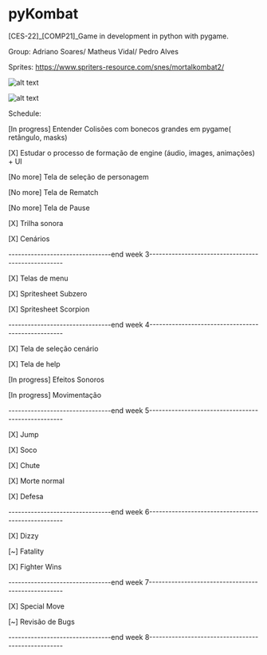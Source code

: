 # pyKombat
[CES-22]_[COMP21]_Game in development in python with pygame. 

Group: Adriano Soares/ Matheus Vidal/ Pedro Alves

Sprites: https://www.spriters-resource.com/snes/mortalkombat2/

![alt text](https://github.com/vidalmatheus/pyKombat/blob/master/res/Background/MainMenu01.png)

![alt text](https://github.com/vidalmatheus/pyKombat/blob/master/res/Screenshot.png)

Schedule:

[In progress] Entender   Colisões com bonecos grandes em pygame( retângulo, masks)

[X] Estudar o   processo de formação de engine (áudio, images, animações) + UI

[No more] Tela de   seleção de personagem

[No more] Tela de   Rematch

[No more] Tela de Pause

[X] Trilha sonora

[X] Cenários

 --------------------------------end week 3---------------------------------------------------
 
[X] Telas de menu 
 
[X] Spritesheet   Subzero

[X] Spritesheet   Scorpion

 --------------------------------end week 4---------------------------------------------------
 
[X] Tela de   seleção cenário  

[X] Tela de   help 
  
[In progress] Efeitos   Sonoros

[In progress] Movimentação

 --------------------------------end week 5---------------------------------------------------
 
[X] Jump

[X] Soco

[X] Chute

[X] Morte normal

[X] Defesa

--------------------------------end week 6---------------------------------------------------

[X] Dizzy

[~] Fatality

[X] Fighter Wins

--------------------------------end week 7---------------------------------------------------

[X] Special Move

[~] Revisão de Bugs

--------------------------------end week 8---------------------------------------------------
